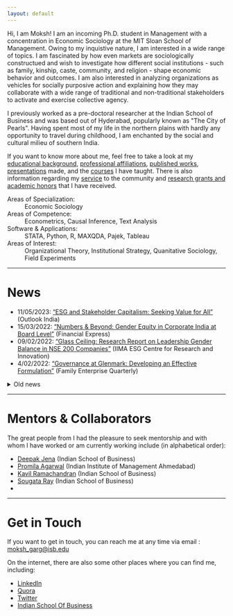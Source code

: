 ```yaml
---
layout: default
---
```


Hi, I am Moksh! I am an incoming Ph.D. student in Management with a concentration in Economic Sociology at the MIT Sloan School of Management. Owing to my inquistive nature, I am interested in a wide range of topics. I am fascinated by how even markets are sociologically constructued and wish to investigate how different social institutions - such as family, kinship, caste, community, and religion - shape economic behavior and outcomes. I am also interested in analyzing organizations as vehicles for socially purposive action and explaining how they may collaborate with a wide range of traditional and non-traditional stakeholders to activate and exercise collective agency.  

I previously worked as a pre-doctoral researcher at the Indian School of Business and was based out of Hyderabad, popularly known as "The City of Pearls". Having spent most of my life in the northern plains with hardly any opportunity to travel during childhood, I am enchanted by the social and cultural milieu of southern India. 

If you want to know more about me, feel free to take a look at my [educational background](./education.md), [professional affiliations](./employment.md), [published works](./publications.md), [presentations](./presentations.md) made, and the [courses](./teaching.md) I have taught. There is also information regarding my [service](./services.md) to the community and [research grants and academic honors](./financials.md) that I have received.

<dl>
   <dt>Areas of Specialization:</dt>
      <dd> Economic Sociology </dd>
   <dt>Areas of Competence:</dt>
      <dd> Econometrics, Causal Inference, Text Analysis </dd>
    <dt> Software & Applications:</dt>
      <dd> STATA, Python, R, MAXQDA, Pajek, Tableau </dd>
   <dt>Areas of Interest:</dt>
      <dd> Organizational Theory, Institutional Strategy, Quanitative Sociology, Field Experiments </dd>
</dl>

* * *

# News
+ 11/05/2023: [“ESG and Stakeholder Capitalism: Seeking Value for All”](https://www.outlookindia.com/business/esg-and-stakeholder-capitalism-seeking-value-for-all-news-284879) (Outlook India)
+ 15/03/2022: [“Numbers & Beyond: Gender Equity in Corporate India at Board Level”](https://www.financialexpress.com/education-2/numbers-and-beyond-gender-equity-in-corporate-india-at-board-level/2458723/) (Financial Express)
+ 09/02/2022: [“Glass Ceiling: Research Report on Leadership Gender Balance in NSE 200 Companies”](http://vslir.iima.ac.in:8080/jspui/handle/11718/24912) (IIMA ESG Centre for Research and Innovation)
+ 4/02/2022: [“Governance at Glenmark: Developing an Effective Formulation”](https://www.isb.edu/en/research-thought-leadership/research-centres-institutes/thomas-schmidheiny-centre-for-family-enterprise/practice-outreach/family-enterprise-quarterly--issue-1.html) (Family Enterprise Quarterly)

<details>
<summary>Old news</summary>
<br>
<ul>
   <li>17/12/2021: <a href="https://forms.iimk.ac.in/research/wmc2021/docs/wmc21_conference_proceedings.pdf">“The Interplay between Corporate Sustainability and Organizational Willingness and Ability: Evidence from India”</a> (IIM World Management Conference 2022)</li>
</ul>
</details>

* * *

# Mentors & Collaborators

The great people from I had the pleasure to seek mentorship and with whom I have worked or am currently working include (in alphabetical order):
+ [Deepak Jena](https://www.isb.edu/en/research-thought-leadership/faculty/faculty-directory/deepak-jena.html) (Indian School of Business)
+ [Promila Agarwal](https://www.iima.ac.in/web/faculty/faculty-profiles/promila-agarwal) (Indian Institute of Management Ahmedabad)
+ [Kavil Ramachandran](https://www.isb.edu/en/research-thought-leadership/faculty/faculty-directory/kavil-ramachandran.html) (Indian School of Business)
+ [Sougata Ray](https://www.isb.edu/en/research-thought-leadership/faculty/faculty-directory/sougata-ray.html) (Indian School of Business)
+
* * *

# Get in Touch

If you want to get in touch, you can reach me at any time via email : moksh_garg@isb.edu

On the internet, there are also some other places where you can find me, including:
+ [LinkedIn](https://www.linkedin.com/in/mokshgarg/)
+ [Quora](https://www.quora.com/profile/Moksh-Garg-3)
+ [Twitter](https://twitter.com/moksh_grg)
+ [Indian School Of Business](https://www.isb.edu/en/research-thought-leadership/research-centres-institutes/thomas-schmidheiny-centre-for-family-enterprise/people/team/moksh-garg.html)

